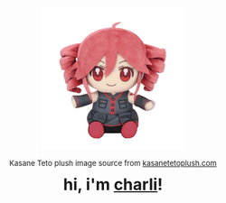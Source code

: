 <div align="center">
  <a href="https://port22.exposed">
    <img src="./public/teto-spin.gif" alt="Banner which is a chibi drawing of Kasane Teto." height="50%"width="50%">
  </a>
  <p style="font-size:small;">
    Kasane Teto plush image source from <a href="https://kasanetetoplush.com">kasanetetoplush.com</a>
  </p>
</div>
<div align="center" style="font-size:2em; font-weight:bold;">
  hi, i'm <a href="https://port22.exposed">charli</a>!
</div>
